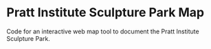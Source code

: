 # Pratt Institute Sculpture Park Map
Code for an interactive web map tool to document the Pratt Institute Sculpture Park. 
